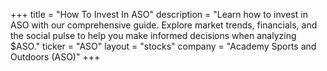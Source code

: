 +++
title = "How To Invest In ASO"
description = "Learn how to invest in ASO with our comprehensive guide. Explore market trends, financials, and the social pulse to help you make informed decisions when analyzing $ASO."
ticker = "ASO"
layout = "stocks"
company = "Academy Sports and Outdoors (ASO)"
+++

